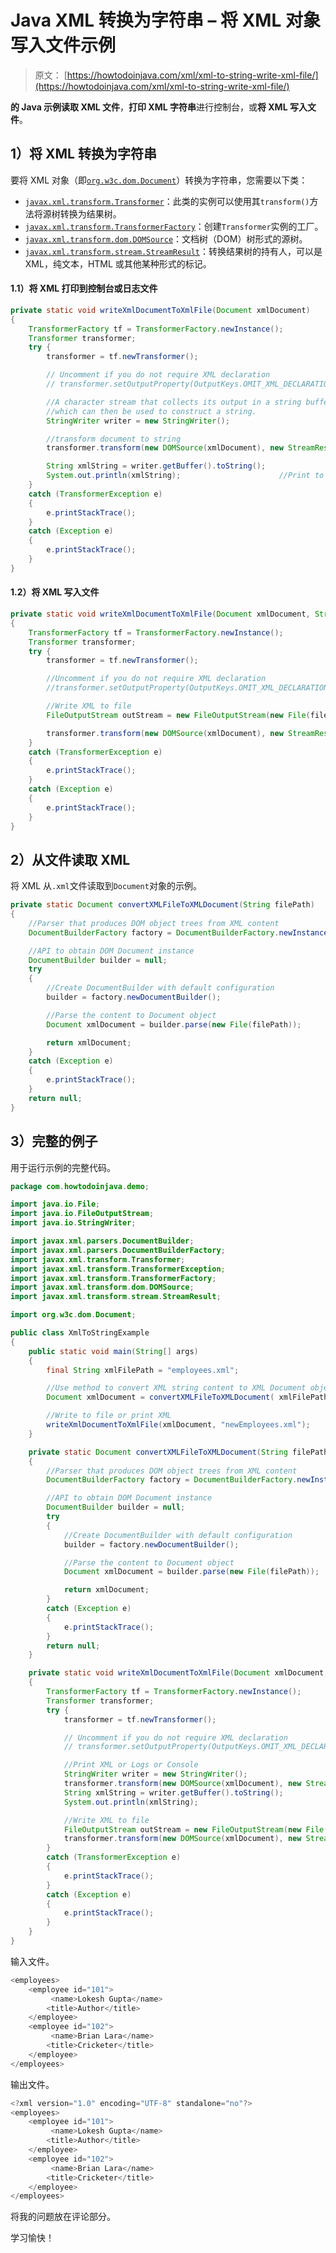 # Java XML 转换为字符串 – 将 XML 对象写入文件示例

> 原文： [https://howtodoinjava.com/xml/xml-to-string-write-xml-file/](https://howtodoinjava.com/xml/xml-to-string-write-xml-file/)

**的 Java 示例读取 XML 文件**，**打印 XML 字符串**进行控制台，或**将 XML 写入文件**。

## 1）将 XML 转换为字符串

要将 XML 对象（即[`org.w3c.dom.Document`](https://docs.oracle.com/javase/10/docs/api/org/w3c/dom/Document.html)）转换为字符串，您需要以下类：

*   [`javax.xml.transform.Transformer`](https://docs.oracle.com/javase/10/docs/api/javax/xml/transform/Transformer.html)：此类的实例可以使用其`transform()`方法将源树转换为结果树。
*   [`javax.xml.transform.TransformerFactory`](https://docs.oracle.com/javase/10/docs/api/javax/xml/transform/TransformerFactory.html)：创建`Transformer`实例的工厂。
*   [`javax.xml.transform.dom.DOMSource`](https://docs.oracle.com/javase/10/docs/api/javax/xml/transform/dom/DOMSource.html)：文档树（DOM）树形式的源树。
*   [`javax.xml.transform.stream.StreamResult`](https://docs.oracle.com/javase/10/docs/api/javax/xml/transform/dom/DOMSource.html)：转换结果树的持有人，可以是 XML，纯文本，HTML 或其他某种形式的标记。

#### 1.1）将 XML 打印到控制台或日志文件

```java
private static void writeXmlDocumentToXmlFile(Document xmlDocument)
{
	TransformerFactory tf = TransformerFactory.newInstance();
    Transformer transformer;
    try {
        transformer = tf.newTransformer();

        // Uncomment if you do not require XML declaration
        // transformer.setOutputProperty(OutputKeys.OMIT_XML_DECLARATION, "yes");

        //A character stream that collects its output in a string buffer, 
        //which can then be used to construct a string.
        StringWriter writer = new StringWriter();

        //transform document to string 
        transformer.transform(new DOMSource(xmlDocument), new StreamResult(writer));

        String xmlString = writer.getBuffer().toString();	
        System.out.println(xmlString);						//Print to console or logs
    } 
    catch (TransformerException e) 
    {
        e.printStackTrace();
    }
    catch (Exception e) 
    {
        e.printStackTrace();
    }
}

```

#### 1.2）将 XML 写入文件

```java
private static void writeXmlDocumentToXmlFile(Document xmlDocument, String fileName)
{
	TransformerFactory tf = TransformerFactory.newInstance();
    Transformer transformer;
    try {
        transformer = tf.newTransformer();

        //Uncomment if you do not require XML declaration
        //transformer.setOutputProperty(OutputKeys.OMIT_XML_DECLARATION, "yes");

        //Write XML to file
        FileOutputStream outStream = new FileOutputStream(new File(fileName)); 

        transformer.transform(new DOMSource(xmlDocument), new StreamResult(outStream));
    } 
    catch (TransformerException e) 
    {
        e.printStackTrace();
    }
    catch (Exception e) 
    {
        e.printStackTrace();
    }
}

```

## 2）从文件读取 XML

将 XML 从`.xml`文件读取到`Document`对象的示例。

```java
private static Document convertXMLFileToXMLDocument(String filePath) 
{
	//Parser that produces DOM object trees from XML content
	DocumentBuilderFactory factory = DocumentBuilderFactory.newInstance();

	//API to obtain DOM Document instance
	DocumentBuilder builder = null;
	try 
	{
		//Create DocumentBuilder with default configuration
		builder = factory.newDocumentBuilder();

		//Parse the content to Document object
		Document xmlDocument = builder.parse(new File(filePath));

		return xmlDocument;
	} 
	catch (Exception e) 
	{
		e.printStackTrace();
	}
	return null;
}

```

## 3）完整的例子

用于运行示例的完整代码。

```java
package com.howtodoinjava.demo;

import java.io.File;
import java.io.FileOutputStream;
import java.io.StringWriter;

import javax.xml.parsers.DocumentBuilder;
import javax.xml.parsers.DocumentBuilderFactory;
import javax.xml.transform.Transformer;
import javax.xml.transform.TransformerException;
import javax.xml.transform.TransformerFactory;
import javax.xml.transform.dom.DOMSource;
import javax.xml.transform.stream.StreamResult;

import org.w3c.dom.Document;

public class XmlToStringExample 
{
	public static void main(String[] args) 
	{
		final String xmlFilePath = "employees.xml";

		//Use method to convert XML string content to XML Document object
		Document xmlDocument = convertXMLFileToXMLDocument( xmlFilePath );

		//Write to file or print XML
		writeXmlDocumentToXmlFile(xmlDocument, "newEmployees.xml");
	}

	private static Document convertXMLFileToXMLDocument(String filePath) 
	{
		//Parser that produces DOM object trees from XML content
		DocumentBuilderFactory factory = DocumentBuilderFactory.newInstance();

		//API to obtain DOM Document instance
		DocumentBuilder builder = null;
		try 
		{
			//Create DocumentBuilder with default configuration
			builder = factory.newDocumentBuilder();

			//Parse the content to Document object
			Document xmlDocument = builder.parse(new File(filePath));

			return xmlDocument;
		} 
		catch (Exception e) 
		{
			e.printStackTrace();
		}
		return null;
	}

	private static void writeXmlDocumentToXmlFile(Document xmlDocument, String fileName)
	{
		TransformerFactory tf = TransformerFactory.newInstance();
        Transformer transformer;
        try {
            transformer = tf.newTransformer();

            // Uncomment if you do not require XML declaration
            // transformer.setOutputProperty(OutputKeys.OMIT_XML_DECLARATION, "yes");

            //Print XML or Logs or Console
            StringWriter writer = new StringWriter();
            transformer.transform(new DOMSource(xmlDocument), new StreamResult(writer));
            String xmlString = writer.getBuffer().toString();	
            System.out.println(xmlString);			

            //Write XML to file
            FileOutputStream outStream = new FileOutputStream(new File(fileName)); 
            transformer.transform(new DOMSource(xmlDocument), new StreamResult(outStream));
        } 
        catch (TransformerException e) 
        {
            e.printStackTrace();
        }
        catch (Exception e) 
        {
            e.printStackTrace();
        }
	}
}

```

输入文件。

```java
<employees>
	<employee id="101">
		 <name>Lokesh Gupta</name>
	    <title>Author</title>
	</employee>
	<employee id="102">
		 <name>Brian Lara</name>
	    <title>Cricketer</title>
	</employee>
</employees>

```

输出文件。

```java
<?xml version="1.0" encoding="UTF-8" standalone="no"?>
<employees>
	<employee id="101">
		 <name>Lokesh Gupta</name>
	    <title>Author</title>
	</employee>
	<employee id="102">
		 <name>Brian Lara</name>
	    <title>Cricketer</title>
	</employee>
</employees>

```

将我的问题放在评论部分。

学习愉快！